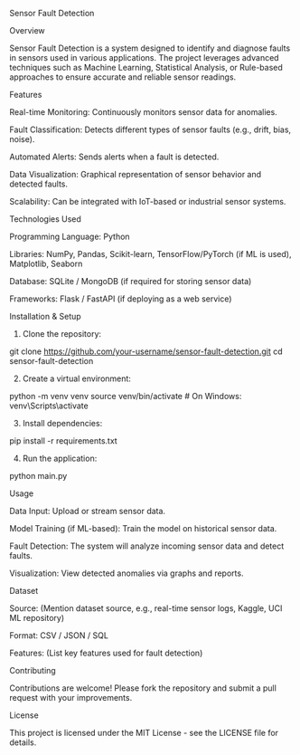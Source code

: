 Sensor Fault Detection

Overview

Sensor Fault Detection is a system designed to identify and diagnose faults in sensors used in various applications. The project leverages advanced techniques such as Machine Learning, Statistical Analysis, or Rule-based approaches to ensure accurate and reliable sensor readings.

Features

Real-time Monitoring: Continuously monitors sensor data for anomalies.

Fault Classification: Detects different types of sensor faults (e.g., drift, bias, noise).

Automated Alerts: Sends alerts when a fault is detected.

Data Visualization: Graphical representation of sensor behavior and detected faults.

Scalability: Can be integrated with IoT-based or industrial sensor systems.


Technologies Used

Programming Language: Python

Libraries: NumPy, Pandas, Scikit-learn, TensorFlow/PyTorch (if ML is used), Matplotlib, Seaborn

Database: SQLite / MongoDB (if required for storing sensor data)

Frameworks: Flask / FastAPI (if deploying as a web service)


Installation & Setup

1. Clone the repository:

git clone https://github.com/your-username/sensor-fault-detection.git
cd sensor-fault-detection


2. Create a virtual environment:

python -m venv venv
source venv/bin/activate  # On Windows: venv\Scripts\activate


3. Install dependencies:

pip install -r requirements.txt


4. Run the application:

python main.py



Usage

Data Input: Upload or stream sensor data.

Model Training (if ML-based): Train the model on historical sensor data.

Fault Detection: The system will analyze incoming sensor data and detect faults.

Visualization: View detected anomalies via graphs and reports.


Dataset

Source: (Mention dataset source, e.g., real-time sensor logs, Kaggle, UCI ML repository)

Format: CSV / JSON / SQL

Features: (List key features used for fault detection)


Contributing

Contributions are welcome! Please fork the repository and submit a pull request with your improvements.

License

This project is licensed under the MIT License - see the LICENSE file for details.
